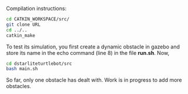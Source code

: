 Compilation instructions:


```bash
cd CATKIN_WORKSPACE/src/
git clone URL
cd ../..
catkin_make
```


To test its simulation, you first create a dynamic obstacle in gazebo and store its name in the echo command (line 8) in the file **run.sh**.
Now,
```bash
cd dstarliteturtlebot/src
bash main.sh
```
So far, only one obstacle has dealt with. Work is in progress to add more obstacles. 